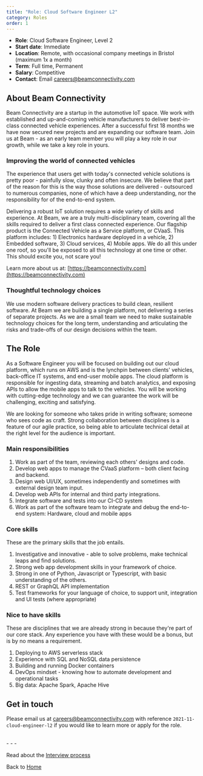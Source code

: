 ```yaml
---
title: "Role: Cloud Software Engineer L2"
category: Roles
order: 1
---
```


* **Role**: Cloud Software Engineer, Level 2
* **Start date**: Immediate
* **Location**: Remote, with occasional company meetings in Bristol (maximum 1x a month)
* **Term**: Full time, Permanent
* **Salary**: Competitive
* **Contact**: Email [careers@beamconnectivity.com](mailto://careers@beamconnectivity.com)


## About Beam Connectivity

Beam Connectivity are a startup in the automotive IoT space. We work with established and up-and-coming vehicle manufacturers to deliver best-in-class connected vehicle experiences. After a successful first 18 months we have now secured new projects and are expanding our software team. Join us at Beam - as an early team member you will play a key role in our growth, while we take a key role in yours.

### Improving the world of connected vehicles

The experience that users get with today's connected vehicle solutions is pretty poor - painfully slow, clunky and often insecure. We believe that part of the reason for this is the way those solutions are delivered - outsourced to numerous companies, none of which have a deep understanding, nor the responsibility for of the end-to-end system. 

Delivering a robust IoT solution requires a wide variety of skills and experience. At Beam, we are a truly multi-disciplinary team, covering all the skills required to deliver a first class connected experience. Our flagship product is the Connected Vehicle as a Service platform, or CVaaS. This platform includes: 1) Electronics hardware deployed in a vehicle, 2) Embedded software, 3) Cloud services, 4) Mobile apps. We do all this under one roof, so you'll be exposed to all this technology at one time or other. This should excite you, not scare you!

Learn more about us at: [https://beamconnectivity.com](https://beamconnectivity.com)

### Thoughtful technology choices

We use modern software delivery practices to build clean, resilient software. At Beam we are building a single platform, not delivering a series of separate projects. As we are a small team we need to make sustainable technology choices for the long term, understanding and articulating the risks and trade-offs of our design decisions within the team. 

## The Role

As a Software Engineer you will be focused on building out our cloud platform, which runs on AWS and is the lynchpin between clients' vehicles, back-office IT systems, and end-user mobile apps. The cloud platform is responsible for ingesting data, streaming and batch analytics, and exposing APIs to allow the mobile apps to talk to the vehicles. You will be working with cutting-edge technology and we can guarantee the work will be challenging, exciting and satisfying.

We are looking for someone who takes pride in writing software; someone who sees code as craft. Strong collaboration between disciplines is a feature of our agile practice, so being able to articulate technical detail at the right level for the audience is important. 

### Main responsibilities

1. Work as part of the team, reviewing each others' designs and code.
1. Develop web apps to manage the CVaaS platform – both client facing and backend.
1. Design web UI/UX, sometimes independently and sometimes with external design team input.
1. Develop web APIs for internal and third party integrations.
1. Integrate software and tests into our CI-CD system
1. Work as part of the software team to integrate and debug the end-to-end system: Hardware, cloud and mobile apps

### Core skills

These are the primary skills that the job entails.

1. Investigative and innovative - able to solve problems, make technical leaps and find solutions.
1. Strong web app development skills in your framework of choice.
1. Strong in one of Python, Javascript or Typescript, with basic understanding of the others.
1. REST or GraphQL API implementation 
1. Test frameworks for your language of choice, to support unit, integration and UI tests (where appropriate)

### Nice to have skills

These are disciplines that we are already strong in because they're part of our core stack. Any experience you have with these would be a bonus, but is by no means a requirement.

1. Deploying to AWS serverless stack 
1. Experience with SQL and NoSQL data persistence
1. Building and running Docker containers
1. DevOps mindset - knowing how to automate development and operational tasks
1. Big data: Apache Spark, Apache Hive

## Get in touch

Please email us at [careers@beamconnectivity.com](mailto://careers@beamconnectivity.com) with reference `2021-11-cloud-engineer-l2` if you would like to learn more or apply for the role.

<br />
- - - 

Read about the [Interview process](/#interview-process)

Back to [Home](/)